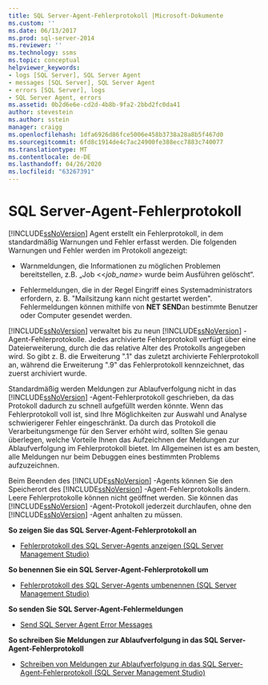 ```yaml
---
title: SQL Server-Agent-Fehlerprotokoll |Microsoft-Dokumente
ms.custom: ''
ms.date: 06/13/2017
ms.prod: sql-server-2014
ms.reviewer: ''
ms.technology: ssms
ms.topic: conceptual
helpviewer_keywords:
- logs [SQL Server], SQL Server Agent
- messages [SQL Server], SQL Server Agent
- errors [SQL Server], logs
- SQL Server Agent, errors
ms.assetid: 0b2d6e6e-cd2d-4b8b-9fa2-2bbd2fc0da41
author: stevestein
ms.author: sstein
manager: craigg
ms.openlocfilehash: 1dfa6926d86fce5006e458b3738a28a8b5f467d0
ms.sourcegitcommit: 6fd8c1914de4c7ac24900fe388ecc7883c740077
ms.translationtype: MT
ms.contentlocale: de-DE
ms.lasthandoff: 04/26/2020
ms.locfileid: "63267391"
---
```

# <a name="sql-server-agent-error-log"></a>SQL Server-Agent-Fehlerprotokoll
  [!INCLUDE[ssNoVersion](../../includes/ssnoversion-md.md)] Agent erstellt ein Fehlerprotokoll, in dem standardmäßig Warnungen und Fehler erfasst werden. Die folgenden Warnungen und Fehler werden im Protokoll angezeigt:  
  
-   Warnmeldungen, die Informationen zu möglichen Problemen bereitstellen, z.B. „Job <\<*job_name*> wurde beim Ausführen gelöscht“.  
  
-   Fehlermeldungen, die in der Regel Eingriff eines Systemadministrators erfordern, z. B. "Mailsitzung kann nicht gestartet werden". Fehlermeldungen können mithilfe von **NET SEND**an bestimmte Benutzer oder Computer gesendet werden.  
  
 [!INCLUDE[ssNoVersion](../../includes/ssnoversion-md.md)] verwaltet bis zu neun [!INCLUDE[ssNoVersion](../../includes/ssnoversion-md.md)] -Agent-Fehlerprotokolle. Jedes archivierte Fehlerprotokoll verfügt über eine Dateierweiterung, durch die das relative Alter des Protokolls angegeben wird. So gibt z. B. die Erweiterung ".1" das zuletzt archivierte Fehlerprotokoll an, während die Erweiterung ".9" das Fehlerprotokoll kennzeichnet, das zuerst archiviert wurde.  
  
 Standardmäßig werden Meldungen zur Ablaufverfolgung nicht in das [!INCLUDE[ssNoVersion](../../includes/ssnoversion-md.md)] -Agent-Fehlerprotokoll geschrieben, da das Protokoll dadurch zu schnell aufgefüllt werden könnte. Wenn das Fehlerprotokoll voll ist, sind Ihre Möglichkeiten zur Auswahl und Analyse schwierigerer Fehler eingeschränkt. Da durch das Protokoll die Verarbeitungsmenge für den Server erhöht wird, sollten Sie genau überlegen, welche Vorteile Ihnen das Aufzeichnen der Meldungen zur Ablaufverfolgung im Fehlerprotokoll bietet. Im Allgemeinen ist es am besten, alle Meldungen nur beim Debuggen eines bestimmten Problems aufzuzeichnen.  
  
 Beim Beenden des [!INCLUDE[ssNoVersion](../../includes/ssnoversion-md.md)] -Agents können Sie den Speicherort des [!INCLUDE[ssNoVersion](../../includes/ssnoversion-md.md)] -Agent-Fehlerprotokolls ändern. Leere Fehlerprotokolle können nicht geöffnet werden. Sie können das [!INCLUDE[ssNoVersion](../../includes/ssnoversion-md.md)] -Agent-Protokoll jederzeit durchlaufen, ohne den [!INCLUDE[ssNoVersion](../../includes/ssnoversion-md.md)] -Agent anhalten zu müssen.  
  
 **So zeigen Sie das SQL Server-Agent-Fehlerprotokoll an**  
  
-   [Fehlerprotokoll des SQL Server-Agents anzeigen &#40;SQL Server Management Studio&#41;](view-sql-server-agent-error-log-sql-server-management-studio.md) 
  
 **So benennen Sie ein SQL Server-Agent-Fehlerprotokoll um**  
  
-   [Fehlerprotokoll des SQL Server-Agents umbenennen &#40;SQL Server Management Studio&#41;](rename-a-sql-server-agent-error-log-sql-server-management-studio.md)  
  
 **So senden Sie SQL Server-Agent-Fehlermeldungen**  
  
-   [Send SQL Server Agent Error Messages](send-sql-server-agent-error-messages.md)  
  
 **So schreiben Sie Meldungen zur Ablaufverfolgung in das SQL Server-Agent-Fehlerprotokoll**  
  
-   [Schreiben von Meldungen zur Ablaufverfolgung in das SQL Server-Agent-Fehlerprotokoll &#40;SQL Server Management Studio&#41;](write-execution-trace-messages-to-sql-server-agent-log-ssms.md)  
  
  
